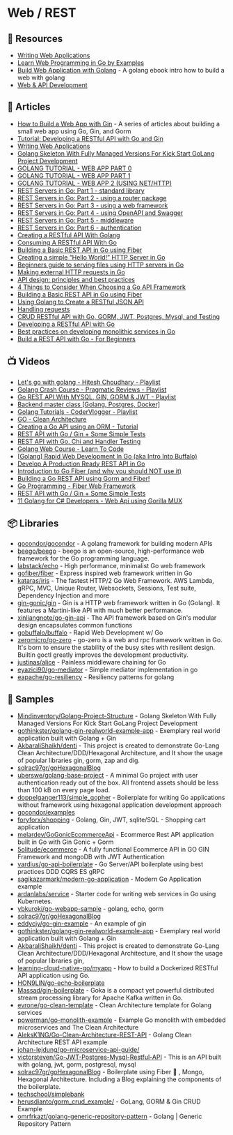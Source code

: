 # Web / REST

## 📘 Resources
- [Writing Web Applications](https://go.dev/doc/articles/wiki/)
- [Learn Web Programming in Go by Examples](https://gowebexamples.com/)
- [Build Web Application with Golang](https://astaxie.gitbooks.io/build-web-application-with-golang/content/en/) - A golang ebook intro how to build a web with golang
- [Web & API Development](https://github.com/golang/go/wiki/Articles#web--api-development)

## 📕 Articles
- [How to Build a Web App with Gin](https://universalglue.dev/series/how-to-build-a-web-app-with-gin/) - A series of articles about building a small web app using Go, Gin, and Gorm
- [Tutorial: Developing a RESTful API with Go and Gin](https://go.dev/doc/tutorial/web-service-gin)
- [Writing Web Applications](https://go.dev/doc/articles/wiki/)
- [Golang Skeleton With Fully Managed Versions For Kick Start GoLang Project Development](https://www.mindinventory.com/blog/golang-project-structure/)
- [GOLANG TUTORIAL - WEB APP PART 0](https://www.bogotobogo.com/GoLang/GoLang_Web.php)
- [GOLANG TUTORIAL - WEB APP PART 1](https://www.bogotobogo.com/GoLang/GoLang_Web_Application_1.php)
- [GOLANG TUTORIAL - WEB APP 2 (USING NET/HTTP)](https://www.bogotobogo.com/GoLang/GoLang_Web_Application_2.php)
- [REST Servers in Go: Part 1 - standard library](https://eli.thegreenplace.net/2021/rest-servers-in-go-part-1-standard-library/)
- [REST Servers in Go: Part 2 - using a router package](https://eli.thegreenplace.net/2021/rest-servers-in-go-part-2-using-a-router-package/)
- [REST Servers in Go: Part 3 - using a web framework](https://eli.thegreenplace.net/2021/rest-servers-in-go-part-3-using-a-web-framework/)
- [REST Servers in Go: Part 4 - using OpenAPI and Swagger](https://eli.thegreenplace.net/2021/rest-servers-in-go-part-4-using-openapi-and-swagger/)
- [REST Servers in Go: Part 5 - middleware](https://eli.thegreenplace.net/2021/rest-servers-in-go-part-5-middleware/)
- [REST Servers in Go: Part 6 - authentication](https://eli.thegreenplace.net/2021/rest-servers-in-go-part-6-authentication/)
- [Creating a RESTful API With Golang](https://tutorialedge.net/golang/creating-restful-api-with-golang/)
- [Consuming A RESTful API With Go](https://tutorialedge.net/golang/consuming-restful-api-with-go/)
- [Building a Basic REST API in Go using Fiber](https://tutorialedge.net/golang/basic-rest-api-go-fiber/)
- [Creating a simple “Hello World!” HTTP Server in Go](https://medium.com/rungo/creating-a-simple-hello-world-http-server-in-go-31c7fd70466e)
- [Beginners guide to serving files using HTTP servers in Go](https://medium.com/rungo/beginners-guide-to-serving-files-using-http-servers-in-go-4e542e628eac)
- [Making external HTTP requests in Go](https://medium.com/rungo/making-external-http-requests-in-go-eb4c015f8839)
- [API design: principles and best practices](https://yourbasic.org/algorithms/your-basic-api/)
- [4 Things to Consider When Choosing a Go API Framework](https://markphelps.me/posts/4-things-to-consider-when-choosing-a-go-api-framework/)
- [Building a Basic REST API in Go using Fiber](https://tutorialedge.net/golang/basic-rest-api-go-fiber/)
- [Using Golang to Create a RESTful JSON API](https://andela.com/insights/using-golang-to-create-a-restful-json-api/)
- [Handling requests](https://livebook.manning.com/book/go-web-programming/chapter-3/29)
- [CRUD RESTful API with Go, GORM, JWT, Postgres, Mysql, and Testing](https://levelup.gitconnected.com/crud-restful-api-with-go-gorm-jwt-postgres-mysql-and-testing-460a85ab7121)
- [Developing a RESTful API with Go](https://dev.to/kevwan/developing-a-restful-api-with-go-3jo5)
- [Best practices on developing monolithic services in Go](https://dev.to/kevwan/best-practices-on-developing-monolithic-services-in-go-3c95)
- [Build a REST API with Go - For Beginners](https://dev.to/karanpratapsingh/build-a-rest-api-with-go-for-beginners-3gp)
## 📺 Videos
- [Let's go with golang - Hitesh Choudhary - Playlist](https://www.youtube.com/playlist?list=PLRAV69dS1uWQGDQoBYMZWKjzuhCaOnBpa)
- [Golang Crash Course - Pragmatic Reviews - Playlist](https://www.youtube.com/playlist?list=PL3eAkoh7fypqUQUQPn-bXtfiYT_ZSVKmB)
- [Go REST API With MYSQL, GIN, GORM & JWT - Playlist](https://www.youtube.com/playlist?list=PLkVx132FdJZlTc_1gucKZ00b_s45DQlVQ)
- [Backend master class [Golang, Postgres, Docker]](https://www.youtube.com/playlist?list=PLy_6D98if3ULEtXtNSY_2qN21VCKgoQAE)
- [Golang Tutorials - CoderVlogger - Playlist](https://www.youtube.com/playlist?list=PLxa49UnOmIzr3Zm8DyzRlOwnXdgiYSJzA)
- [GO - Clean Architecture](https://www.youtube.com/playlist?list=PL7Bs8ngpweC6KN8g1_LS4Be0bWXB23UKB)
- [Creating a Go API using an ORM - Tutorial](https://www.youtube.com/watch?v=VAGodyl84OY&list=PLzUGFf4GhXBL4GHXVcMMvzgtO8-WEJIoY&index=6)
- [REST API with Go / Gin + Some Simple Tests](https://www.youtube.com/watch?v=LOn1GUsjOF4)
- [REST API with Go, Chi and Handler Testing](https://www.youtube.com/watch?v=zeme_TmXyBk)
- [Golang Web Course - Learn To Code](https://www.youtube.com/playlist?list=PLSak_q1UXfPrba68q2afhFq4aBAPVSDbj)
- [[Golang] Rapid Web Development In Go (aka Intro Into Buffalo)](https://www.youtube.com/watch?v=J0JnHNgPMRk)
- [Develop A Production Ready REST API in Go](https://tutorialedge.net/courses/go-rest-api-course/)
- [Introduction to Go Fiber (and why you should NOT use it)](https://www.youtube.com/watch?v=INt68SlX-LE)
- [Building a Go REST API using Gorm and Fiber!](https://www.youtube.com/watch?v=Iq2qT0fRhAA)
- [Go Programming - Fiber Web Framework](https://www.youtube.com/watch?v=xHvzNJzA9DQ)
- [REST API with Go / Gin + Some Simple Tests](https://www.youtube.com/watch?v=LOn1GUsjOF4)
- [11 Golang for C# Developers - Web Api using Gorilla MUX](https://www.youtube.com/watch?v=hd5GoTjlCW4)
## 📦 Libraries
- [gocondor/gocondor](https://github.com/gocondor/gocondor) - A golang framework for building modern APIs
- [beego/beego](https://github.com/beego/beego) - beego is an open-source, high-performance web framework for the Go programming language.
- [labstack/echo](https://github.com/labstack/echo) - High performance, minimalist Go web framework
- [gofiber/fiber](https://github.com/gofiber/fiber) - Express inspired web framework written in Go
- [kataras/iris](https://github.com/kataras/iris) - The fastest HTTP/2 Go Web Framework. AWS Lambda, gRPC, MVC, Unique Router, Websockets, Sessions, Test suite, Dependency Injection and more
- [gin-gonic/gin](https://github.com/gin-gonic/gin) - Gin is a HTTP web framework written in Go (Golang). It features a Martini-like API with much better performance.
- [xinliangnote/go-gin-api](https://github.com/xinliangnote/go-gin-api) - The API framework based on Gin's modular design encapsulates common functions
- [gobuffalo/buffalo](https://github.com/gobuffalo/buffalo) - Rapid Web Development w/ Go
- [zeromicro/go-zero](https://github.com/zeromicro/go-zero) - go-zero is a web and rpc framework written in Go. It's born to ensure the stability of the busy sites with resilient design. Builtin goctl greatly improves the development productivity.
- [justinas/alice](https://github.com/justinas/alice) - Painless middleware chaining for Go
- [eyazici90/go-mediator](https://github.com/eyazici90/go-mediator) - Simple mediator implementation in go
- [eapache/go-resiliency](https://github.com/eapache/go-resiliency) - Resiliency patterns for golang
## 🚀 Samples
- [Mindinventory/Golang-Project-Structure](https://github.com/Mindinventory/Golang-Project-Structure) - Golang Skeleton With Fully Managed Versions For Kick Start GoLang Project Development
- [gothinkster/golang-gin-realworld-example-app](https://github.com/gothinkster/golang-gin-realworld-example-app) - Exemplary real world application built with Golang + Gin
- [AkbaraliShaikh/denti](https://github.com/AkbaraliShaikh/denti) - This project is created to demonstrate Go-Lang Clean Architecture/DDD/Hexagonal Architecture, and It show the usage of popular libraries gin, gorm, zap and dig.
- [solrac97gr/goHexagonalBlog](https://github.com/solrac97gr/goHexagonalBlog)
- [uberswe/golang-base-project](https://github.com/uberswe/golang-base-project) - A minimal Go project with user authentication ready out of the box. All frontend assets should be less than 100 kB on every page load.
- [doppelganger113/simple_gopher](https://github.com/doppelganger113/simple_gopher) - Boilerplate for writing Go applications without framework using hexagonal application development approach
- [gocondor/examples](https://github.com/gocondor/examples)
- [foryforx/shopping](https://github.com/foryforx/shopping) - Golang, Gin, JWT, sqlite/SQL - Shopping cart application
- [melardev/GoGonicEcommerceApi](https://github.com/melardev/GoGonicEcommerceApi) - Ecommerce Rest API application built in Go with Gin Gonic + Gorm
- [5olitude/ecommerce](https://github.com/5olitude/ecommerce) - A fully functional Ecommerce API in GO GIN Framework and mongoDB with JWT Authentication
- [vardius/go-api-boilerplate](https://github.com/vardius/go-api-boilerplate) - Go Server/API boilerplate using best practices DDD CQRS ES gRPC
- [sagikazarmark/modern-go-application](https://github.com/sagikazarmark/modern-go-application) - Modern Go Application example
- [ardanlabs/service](https://github.com/ardanlabs/service) - Starter code for writing web services in Go using Kubernetes.
- [ybkuroki/go-webapp-sample](https://github.com/ybkuroki/go-webapp-sample) - golang, echo, gorm
- [solrac97gr/goHexagonalBlog](https://github.com/solrac97gr/goHexagonalBlog)
- [eddycjy/go-gin-example](https://github.com/eddycjy/go-gin-example) - An example of gin
- [gothinkster/golang-gin-realworld-example-app](https://github.com/gothinkster/golang-gin-realworld-example-app) - Exemplary real world application built with Golang + Gin
- [AkbaraliShaikh/denti](https://github.com/AkbaraliShaikh/denti) - This project is created to demonstrate Go-Lang Clean Architecture/DDD/Hexagonal Architecture, and It show the usage of popular libraries gin, 
- [learning-cloud-native-go/myapp](https://github.com/learning-cloud-native-go/myapp) - How to build a Dockerized RESTful API application using Go.
- [HON9LIN/go-echo-boilerplate](https://github.com/HON9LIN/go-echo-boilerplate)
- [Massad/gin-boilerplate](https://github.com/Massad/gin-boilerplate) - Goka is a compact yet powerful distributed stream processing library for Apache Kafka written in Go.
- [evrone/go-clean-template](https://github.com/evrone/go-clean-template) - Clean Architecture template for Golang services
- [powerman/go-monolith-example](https://github.com/powerman/go-monolith-example) - Example Go monolith with embedded microservices and The Clean Architecture
- [AleksK1NG/Go-Clean-Architecture-REST-API](https://github.com/AleksK1NG/Go-Clean-Architecture-REST-API) - Golang Clean Architecture REST API example
- [johan-lejdung/go-microservice-api-guide/](https://github.com/johan-lejdung/go-microservice-api-guide/)
- [victorsteven/Go-JWT-Postgres-Mysql-Restful-API](https://github.com/victorsteven/Go-JWT-Postgres-Mysql-Restful-API) - This is an API built with golang, jwt, gorm, postgresql, mysql
- [solrac97gr/goHexagonalBlog](https://github.com/solrac97gr/goHexagonalBlog) - Boilerplate using Fiber 🚀 , Mongo, Hexagonal Architecture. Including a Blog explaining the components of the boilerplate.
- [techschool/simplebank](https://github.com/techschool/simplebank)
- [herusdianto/gorm_crud_example/](https://github.com/herusdianto/gorm_crud_example/) - GoLang, GORM & Gin CRUD Example
- [omrfrkazt/golang-generic-repository-pattern](https://github.com/omrfrkazt/golang-generic-repository-pattern) - Golang | Generic Repository Pattern